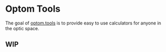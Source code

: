 # Optom Tools

The goal of [optom.tools](optom.tools) is to provide easy to use calculators for anyone in the optic space.

## WIP

